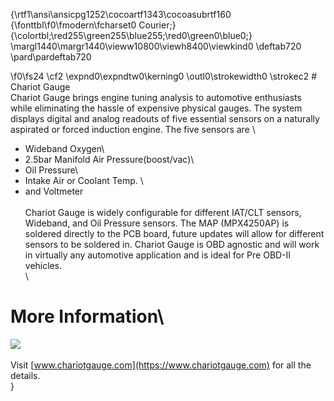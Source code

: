 {\rtf1\ansi\ansicpg1252\cocoartf1343\cocoasubrtf160
{\fonttbl\f0\fmodern\fcharset0 Courier;}
{\colortbl;\red255\green255\blue255;\red0\green0\blue0;}
\margl1440\margr1440\vieww10800\viewh8400\viewkind0
\deftab720
\pard\pardeftab720

\f0\fs24 \cf2 \expnd0\expndtw0\kerning0
\outl0\strokewidth0 \strokec2 # Chariot Gauge\
Chariot Gauge brings engine tuning analysis to automotive enthusiasts while eliminating the hassle of expensive physical gauges. The system displays digital and analog readouts of five essential sensors on a naturally aspirated or forced induction engine. The five sensors are \
* Wideband Oxygen\
* 2.5bar Manifold Air Pressure(boost/vac)\
* Oil Pressure\
* Intake Air or Coolant Temp. \
* and Voltmeter\
\
Chariot Gauge is widely configurable for different IAT/CLT sensors, Wideband, and Oil Pressure sensors. The MAP (MPX4250AP) is soldered directly to the PCB board, future updates will allow for different sensors to be soldered in. Chariot Gauge is OBD agnostic and will work in virtually any automotive application and is ideal for Pre OBD-II vehicles.\
\
# More Information\
[![](http://developer.android.com/images/brand/en_app_rgb_wo_45.png)](http://play.google.com/store/apps/details?id=com.chariotinstruments.chariotgauge)\
\
Visit [www.chariotgauge.com](https://www.chariotgauge.com) for all the details.\
}